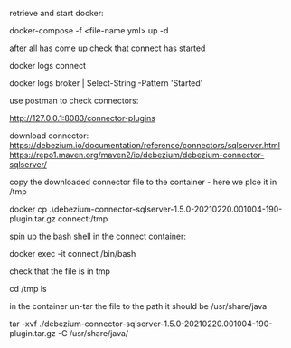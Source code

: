 

retrieve and start docker:

docker-compose -f <file-name.yml> up -d

after all has come up check that connect has started

docker logs connect

docker logs broker | Select-String -Pattern 'Started'


use postman to check connectors:

http://127.0.0.1:8083/connector-plugins

download connector:
https://debezium.io/documentation/reference/connectors/sqlserver.html
https://repo1.maven.org/maven2/io/debezium/debezium-connector-sqlserver/

copy the downloaded connector file to the container - here we plce it in /tmp

docker cp .\debezium-connector-sqlserver-1.5.0-20210220.001004-190-plugin.tar.gz connect:/tmp

spin up the bash shell in the connect container:

docker exec -it connect /bin/bash

check that the file is in tmp

cd /tmp
ls

in the container un-tar the file to the path it should be /usr/share/java

tar -xvf ./debezium-connector-sqlserver-1.5.0-20210220.001004-190-plugin.tar.gz -C /usr/share/java/





